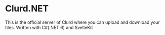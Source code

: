# Clurd.NET

This is the official server of Clurd where you can upload and download your files. Written with C#(.NET 6) and SvelteKit
